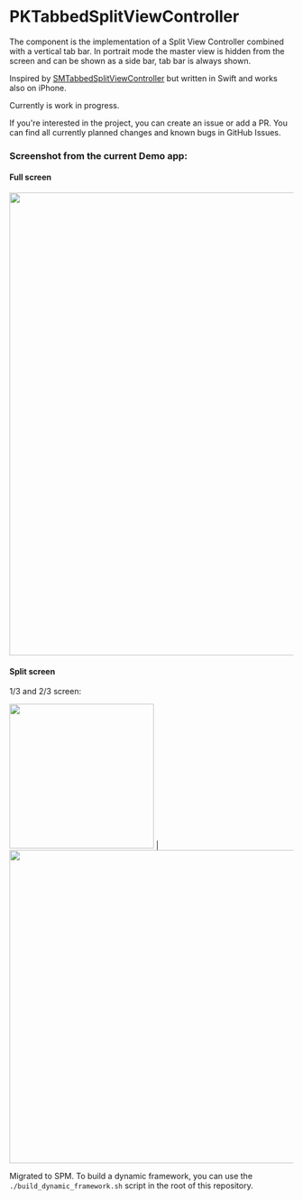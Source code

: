 # PKTabbedSplitViewController

The component is the implementation of a Split View Controller combined with a vertical tab bar.
In portrait mode the master view is hidden from the screen and can be shown as a side bar, tab bar is always shown.

Inspired by [SMTabbedSplitViewController](https://github.com/sergik-ru/SMTabbedSplitViewController) but written in Swift and works also on iPhone.

Currently is work in progress.

If you're interested in the project, you can create an issue or add a PR. You can find all currently planned changes and known bugs in GitHub Issues. 

### Screenshot from the current Demo app:
#### Full screen
<img src="Screenshots/Screenshot0.png" width="820">

#### Split screen

1/3 and 2/3 screen:

<img src="Screenshots/Screenshot1.png" width="256"> | <img src="Screenshots/Screenshot2.png" width="555">

Migrated to SPM. 
To build a dynamic framework, you can use the `./build_dynamic_framework.sh` script in the root of this repository.
